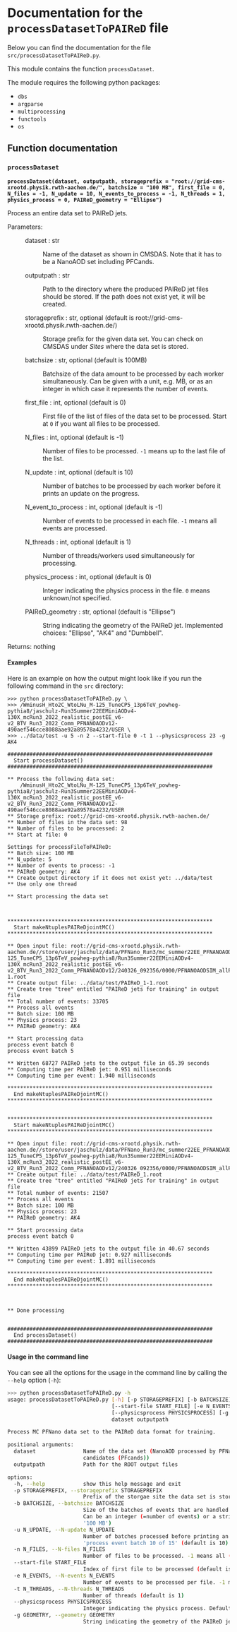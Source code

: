 # Documentation for the `processDatasetToPAIReD` file

Below you can find the documentation for the file `src/processDatasetToPAIReD.py`.

This module contains the function `processDataset`.

The module requires the following python packages:
* `dbs`
* `argparse`
* `multiprocessing`
* `functools`
* `os`


## Function documentation

### `processDataset` <a name="processEvents">  </a>

**`processDataset(dataset, outputpath, storageprefix = "root://grid-cms-xrootd.physik.rwth-aachen.de/", batchsize = "100 MB", first_file = 0, N_files = -1, N_update = 10, N_events_to_process = -1, N_threads = 1, physics_process = 0, PAIReD_geometry = "Ellipse")`**

Process an entire data set to PAIReD jets.

<dl>
  <dt>Parameters:</dt>
  <dd><dl>
    <dt>dataset : str</dt>
    <dd>
      <p>Name of the dataset as shown in CMSDAS. Note that it has to be a NanoAOD set including PFCands.</p>
    </dd>
    <dt>outputpath : str</dt>
    <dd>
      <p>Path to the directory where the produced PAIReD jet files should be stored. If the path does not exist yet, it will be created.</p>
    </dd>
    <dt>storageprefix : str, optional (default is root://grid-cms-xrootd.physik.rwth-aachen.de/)</dt>
    <dd>
      <p>Storage prefix for the given data set. You can check on CMSDAS under <i>Sites</i> where the data set is stored.</p>
    </dd>
    <dt>batchsize : str, optional (default is 100MB)</dt>
    <dd>
      <p>Batchsize of the data amount to be processed by each worker simultaneously. Can be given with a unit, e.g. MB, or as an integer in which case it represents the number of events.</p>
    </dd>
    <dt>first_file : int, optional (default is 0)</dt>
    <dd>
      <p>First file of the list of files of the data set to be processed. Start at <code>0</code> if you want all files to be processed.</p>
    </dd>
    <dt>N_files : int, optional (default is -1)</dt>
    <dd>
      <p>Number of files to be processed. <code>-1</code> means up to the last file of the list.</p>
    </dd>
    <dt>N_update : int, optional (default is 10)</dt>
    <dd>
      <p>Number of batches to be processed by each worker before it prints an update on the progress.</p>
    </dd>
    <dt>N_event_to_process : int, optional (default is -1)</dt>
    <dd>
      <p>Number of events to be processed in each file. <code>-1</code> means all events are processed.</p>
    </dd>
    <dt>N_threads : int, optional (default is 1)</dt>
    <dd>
      <p>Number of threads/workers used simultaneously for processing.</p>
    </dd>
    <dt>physics_process : int, optional (default is 0)</dt>
    <dd>
      <p>Integer indicating the physics process in the file. <code>0</code> means unknown/not specified.</p>
    </dd>
    <dt>PAIReD_geometry : str, optional (default is "Ellipse")</dt>
    <dd>
      <p>String indicating the geometry of the PAIReD jet. Implemented choices: "Ellipse", "AK4" and "Dumbbell".</p>
    </dd>
    </dl>
  </dd>
  <dt>Returns: nothing</dt>
</dl>

#### Examples
Here is an example on how the output might look like if you run the following command in the `src` directory:
```
>>> python processDatasetToPAIReD.py \
>>> /WminusH_Hto2C_WtoLNu_M-125_TuneCP5_13p6TeV_powheg-pythia8/jaschulz-Run3Summer22EEMiniAODv4-130X_mcRun3_2022_realistic_postEE_v6-v2_BTV_Run3_2022_Comm_PFNANOAODv12-490aef546cce8088aae92a89578a4232/USER \
>>> ../data/test -u 5 -n 2 --start-file 0 -t 1 --physicsprocess 23 -g AK4

#################################################################
  Start processDataset()
#################################################################

** Process the following data set:
    /WminusH_Hto2C_WtoLNu_M-125_TuneCP5_13p6TeV_powheg-pythia8/jaschulz-Run3Summer22EEMiniAODv4-130X_mcRun3_2022_realistic_postEE_v6-v2_BTV_Run3_2022_Comm_PFNANOAODv12-490aef546cce8088aae92a89578a4232/USER
** Storage prefix: root://grid-cms-xrootd.physik.rwth-aachen.de/
** Number of files in the data set: 98
** Number of files to be processed: 2
** Start at file: 0

Settings for processFileToPAIReD:
** Batch size: 100 MB
** N_update: 5
** Number of events to process: -1
** PAIReD geometry: AK4
** Create output directory if it does not exist yet: ../data/test
** Use only one thread

** Start processing the data set



*****************************************************************
  Start makeNtuplesPAIReDjointMC()
*****************************************************************

** Open input file: root://grid-cms-xrootd.physik.rwth-aachen.de//store/user/jaschulz/data/PFNano_Run3/mc_summer22EE_PFNANOAODv12/WminusH_Hto2C_WtoLNu_M-125_TuneCP5_13p6TeV_powheg-pythia8/Run3Summer22EEMiniAODv4-130X_mcRun3_2022_realistic_postEE_v6-v2_BTV_Run3_2022_Comm_PFNANOAODv12/240326_092356/0000/PFNANOAODSIM_allPF_allBTV_1-1.root
** Create output file: ../data/test/PAIReD_1-1.root
** Create tree "tree" entitled "PAIReD jets for training" in output file
** Total number of events: 33705
** Process all events
** Batch size: 100 MB
** Physics process: 23
** PAIReD geometry: AK4

** Start processing data
process event batch 0
process event batch 5

** Written 68727 PAIReD jets to the output file in 65.39 seconds
** Computing time per PAIReD jet: 0.951 milliseconds
** Computing time per event: 1.940 milliseconds

*****************************************************************
  End makeNtuplesPAIReDjointMC()
*****************************************************************


*****************************************************************
  Start makeNtuplesPAIReDjointMC()
*****************************************************************

** Open input file: root://grid-cms-xrootd.physik.rwth-aachen.de//store/user/jaschulz/data/PFNano_Run3/mc_summer22EE_PFNANOAODv12/WminusH_Hto2C_WtoLNu_M-125_TuneCP5_13p6TeV_powheg-pythia8/Run3Summer22EEMiniAODv4-130X_mcRun3_2022_realistic_postEE_v6-v2_BTV_Run3_2022_Comm_PFNANOAODv12/240326_092356/0000/PFNANOAODSIM_allPF_allBTV_1.root
** Create output file: ../data/test/PAIReD_1.root
** Create tree "tree" entitled "PAIReD jets for training" in output file
** Total number of events: 21507
** Process all events
** Batch size: 100 MB
** Physics process: 23
** PAIReD geometry: AK4

** Start processing data
process event batch 0

** Written 43899 PAIReD jets to the output file in 40.67 seconds
** Computing time per PAIReD jet: 0.927 milliseconds
** Computing time per event: 1.891 milliseconds

*****************************************************************
  End makeNtuplesPAIReDjointMC()
*****************************************************************



** Done processing


#################################################################
  End processDataset()
#################################################################
```

#### Usage in the command line
You can see all the options for the usage in the command line by calling the `--help` option (`-h`):

```bash
>>> python processDatasetToPAIReD.py -h
usage: processDatasetToPAIReD.py [-h] [-p STORAGEPREFIX] [-b BATCHSIZE] [-u N_UPDATE] [-n N_FILES]
                                 [--start-file START_FILE] [-e N_EVENTS] [-t N_THREADS]
                                 [--physicsprocess PHYSICSPROCESS] [-g GEOMETRY]
                                 dataset outputpath

Process MC PFNano data set to the PAIReD data format for training.

positional arguments:
  dataset               Name of the data set (NanoAOD processed by PFNano, has to contain particle flow
                        candidates (PFcands))
  outputpath            Path for the ROOT output files

options:
  -h, --help            show this help message and exit
  -p STORAGEPREFIX, --storageprefix STORAGEPREFIX
                        Prefix of the storgae site the data set is stored on (default for T2_DE_RWTH site)
  -b BATCHSIZE, --batchsize BATCHSIZE
                        Size of the batches of events that are handled simultaneously (default is '100 MB').
                        Can be an integer (=number of events) or a string (specifying the data size, e.g.
                        '100 MB')
  -u N_UPDATE, --N-update N_UPDATE
                        Number of batches processed before printing an update in the terminal: e.g.,
                        'process event batch 10 of 15' (default is 10)
  -n N_FILES, --N-files N_FILES
                        Number of files to be processed. -1 means all (default is -1)
  --start-file START_FILE
                        Index of first file to be processed (default is 0)
  -e N_EVENTS, --N-events N_EVENTS
                        Number of events to be processed per file. -1 means all (default is -1)
  -t N_THREADS, --N-threads N_THREADS
                        Number of threads (default is 1)
  --physicsprocess PHYSICSPROCESS
                        Integer indicating the physics process. Default is 0.
  -g GEOMETRY, --geometry GEOMETRY
                        String indicating the geometry of the PAIReD jet. Default is Ellipse.
```
